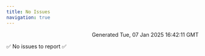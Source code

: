 ```yaml
---
title: No Issues
navigation: true
---
```


<p style="text-align:right;color:#cccs">
Generated Tue, 07 Jan 2025 16:42:11 GMT
</p>
<p>✅ No issues to report ✅</p>




